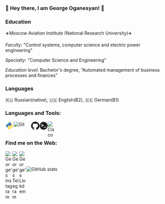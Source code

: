 ### :sloth: Hey there, I am George Oganesyan! :sloth:

### Education 

✈️Moscow Aviation Institute (National Research University)✈️

_Faculty_: "Control systems, computer science and electric power engineering"

_Specialty_: "Computer Science and Engineering"

_Education level_: Bachelor's degree, “Automated management of business processes and finances”

### Languages
🇷🇺 Russian(native), 🇺🇸 English(B2), 🇩🇪 German(B1)

### Languages and Tools:
<img align="left" width="26px"  src="https://raw.githubusercontent.com/iswbm/iswbm/main/assets/python-original.svg" alt="python" />
<img align="left" alt="Git" width="55px" src="https://git-scm.com/images/logo@2x.png" />
<img align="left" alt="GitHub" width="26px" src="https://raw.githubusercontent.com/github/explore/78df643247d429f6cc873026c0622819ad797942/topics/github/github.png" />
<img align="left" alt="Terminal" width="26px" src="https://raw.githubusercontent.com/github/explore/80688e429a7d4ef2fca1e82350fe8e3517d3494d/topics/terminal/terminal.png" />
<img align="left" alt="Cisco" width="26px" src="https://cdn.jsdelivr.net/npm/simple-icons@4.3.0/icons/cisco.svg" />
<br /><br />

### Find me on the Web:

<a href="https://www.instagram.com/g_0gan">
  <img align="left" alt="George's Instagram" width="22px" src="https://static.xx.fbcdn.net/rsrc.php/v3/yx/r/tBxa1IFcTQH.png" />
</a>
<a href="https://t.me/g_0gan">
  <img align="left" alt="George's Telegram" width="22px" src="https://osx.telegram.org/updates/site/logo.png" />
<a href="https://www.linkedin.com/in/g-0gan/">
  <img align="left" alt="George's Linkdein" width="22px" src="https://content.linkedin.com/content/dam/me/about/LinkedIn_Icon.jpg.original.jpg" />
</a>
</a></br></br>

![GitHub stats](https://github-readme-stats.vercel.app/api?username=g-0gan&theme=tokyonight&show_icons=true)

